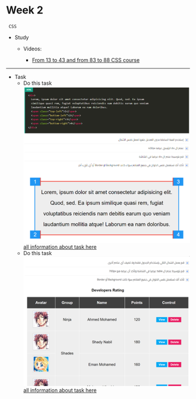  # Week 2 
     CSS
- Study 
    - Videos:

        - [From 13 to 43 and from 83 to 88 CSS course](https://www.youtube.com/watch?v=X1ulCwyhCVM&list=PLDoPjvoNmBAzjsz06gkzlSrlev53MGIKe)


---
- Task
    -   Do this task 
    ![week3-1](assets/week3-1.png)
    [all information about task here](https://elzero.org/css-assignments-lesson-from-30-to-33/)
    -   Do this task 
    ![week3-2](assets/week3-2.png)
    [all information about task here](https://elzero.org/css-assignments-lesson-from-30-to-33/)


